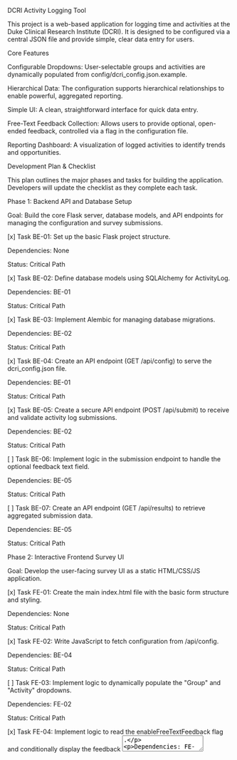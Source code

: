DCRI Activity Logging Tool

This project is a web-based application for logging time and activities at the Duke Clinical Research Institute (DCRI). It is designed to be configured via a central JSON file and provide simple, clear data entry for users.



Core Features

Configurable Dropdowns: User-selectable groups and activities are dynamically populated from config/dcri\_config.json.example.



Hierarchical Data: The configuration supports hierarchical relationships to enable powerful, aggregated reporting.



Simple UI: A clean, straightforward interface for quick data entry.



Free-Text Feedback Collection: Allows users to provide optional, open-ended feedback, controlled via a flag in the configuration file.



Reporting Dashboard: A visualization of logged activities to identify trends and opportunities.



Development Plan \& Checklist

This plan outlines the major phases and tasks for building the application. Developers will update the checklist as they complete each task.



Phase 1: Backend API and Database Setup

Goal: Build the core Flask server, database models, and API endpoints for managing the configuration and survey submissions.



\[x] Task BE-01: Set up the basic Flask project structure.



Dependencies: None



Status: Critical Path



\[x] Task BE-02: Define database models using SQLAlchemy for ActivityLog.



Dependencies: BE-01



Status: Critical Path



\[x] Task BE-03: Implement Alembic for managing database migrations.



Dependencies: BE-02



Status: Critical Path



\[x] Task BE-04: Create an API endpoint (GET /api/config) to serve the dcri\_config.json file.



Dependencies: BE-01



Status: Critical Path



\[x] Task BE-05: Create a secure API endpoint (POST /api/submit) to receive and validate activity log submissions.



Dependencies: BE-02



Status: Critical Path



\[ ] Task BE-06: Implement logic in the submission endpoint to handle the optional feedback text field.



Dependencies: BE-05



Status: Critical Path



\[ ] Task BE-07: Create an API endpoint (GET /api/results) to retrieve aggregated submission data.



Dependencies: BE-05



Status: Critical Path



Phase 2: Interactive Frontend Survey UI

Goal: Develop the user-facing survey UI as a static HTML/CSS/JS application.



\[x] Task FE-01: Create the main index.html file with the basic form structure and styling.



Dependencies: None



Status: Critical Path



\[x] Task FE-02: Write JavaScript to fetch configuration from /api/config.



Dependencies: BE-04



Status: Critical Path



\[ ] Task FE-03: Implement logic to dynamically populate the "Group" and "Activity" dropdowns.



Dependencies: FE-02



Status: Critical Path



\[x] Task FE-04: Implement logic to read the enableFreeTextFeedback flag and conditionally display the feedback <textarea>.



Dependencies: FE-02



Status: Critical Path



\[ ] Task FE-05: Implement form submission logic to POST data to /api/submit.



Dependencies: BE-05, FE-03, FE-04



Status: Critical Path



\[x] Task FE-06: Ensure the UI is clean, responsive, and easy to use on both desktop and mobile devices.



Dependencies: FE-01



Status: Critical Path



Phase 3: Reporting Dashboard

Goal: Create a simple web page to visualize the collected data.



\[x] Task DB-01: Create a new HTML page/template for the dashboard (dashboard.html).



Dependencies: FE-01 (to share structure/styling)



Status: Critical Path



\[ ] Task DB-02: Write JavaScript to fetch aggregated data from the /api/results endpoint.



Dependencies: BE-07



Status: Critical Path



\[ ] Task DB-03: Use a charting library (e.g., Chart.js) to display time allocation by group and activity.



Dependencies: DB-02



Status: Critical Path



\[ ] Task DB-04: Add filters to the dashboard (e.g., filter by group, date range).



Dependencies: DB-03



Status: Optional (Enhancement)



Phase 4: Deployment and Documentation

Goal: Package the application and provide clear instructions for deployment.



\[ ] Task DEP-01: Create a Dockerfile to containerize the Flask backend for easy deployment.



Dependencies: BE-01



Status: Critical Path



\[ ] Task DEP-02: Write clear deployment instructions for setting up the database and running the application.



Dependencies: All previous phases



Status: Critical Path



\[ ] Task DEP-03: Finalize all documentation, ensuring the config.json structure and all API endpoints are clearly described.



Dependencies: All previous phases



Status: Critical Path

